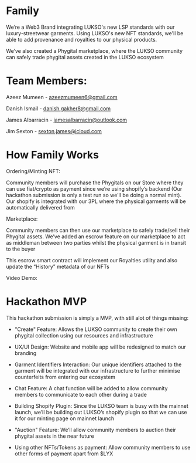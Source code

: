 # Family
We’re a Web3 Brand integrating LUKSO's new LSP standards with our luxury-streetwear garments. Using LUKSO's new NFT standards, we'll be able to add provenance and royalties to our physical products.

We’ve also created a Phygital marketplace, where the LUKSO community can safely trade phygital assets created in the LUKSO ecosystem

# Team Members:

Azeez Mumeen - azeezmumeen6@gmail.com

Danish Ismail - danish.gakher8@gmail.com

James Albarracin - jamesalbarracin@outlook.com

Jim Sexton - sexton.james@icloud.com


# How Family Works

Ordering/Minting NFT:

Community members will purchase the Phygitals on our Store where they can use fiat/crypto as payment since we’re using shopify’s backend (Our hackathon submission is only a test run so we'll be doing a normal mint). Our shopify is integrated with our 3PL where the physical garments will be automatically delivered from

Marketplace: 

Community members can then use our marketplace to safely trade/sell their Phygital assets. We’ve added an escrow feature on our marketplace to act as middleman between two parties whilst the physical garment is in transit to the buyer

This escrow smart contract will implement our Royalties utility and also update the “History” metadata of our NFTs

Video Demo:

# Hackathon MVP
This hackathon submission is simply a MVP, with still alot of things missing:
- "Create" Feature: Allows the LUKSO community to create their own phygital collection using our resources and infrastructure

- UX/UI Design: Website and mobile app will be redesigned to match our branding

- Garment Identifiers Interaction: Our unique identifiers attached to the garment will be integrated with our infrastructure to further minimise counterfeits from entering our ecosystem

- Chat Feature: A chat function will be added to allow community members to communicate to each other during a trade

- Building Shopify Plugin: Since the LUKSO team is busy with the mainnet launch, we’ll be building out LUKSO’s shopify plugin so that we can use it for our minting page on mainnet launch

- "Auction" Feature: We’ll allow community members to auction their phygital assets in the near future

- Using other NFTs/Tokens as payment: Allow community members to use other forms of payment apart from $LYX
